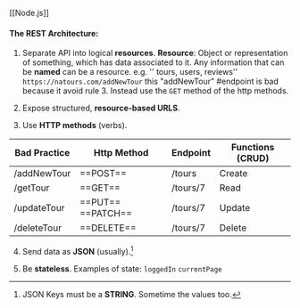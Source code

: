 [[Node.js]]

#### The REST Architecture:
1.  Separate API into logical **resources**.
	**Resource**: Object or representation of something, which has data associated to it. Any information that can be **named** can be a resource. 
	e.g. '' tours, users, reviews''
	`https://natours.com/addNewTour` this "addNewTour" #endpoint is bad because it avoid rule 3. Instead use the `GET` method of the http methods.


2. Expose structured, **resource-based URLS**.

3. Use **HTTP methods** (verbs).

| Bad Practice | Http Method       | Endpoint | Functions (CRUD) |
| ------------ | ----------------- | -------- | ---------------- |
| /addNewTour  | ==POST==          | /tours   | Create           |
| /getTour     | ==GET==           | /tours/7 | Read             |
| /updateTour  | ==PUT== ==PATCH== | /tours/7 | Update           |
| /deleteTour  | ==DELETE==        | /tours/7 | Delete           |

4. Send data as **JSON** (usually).[^1]

5. Be **stateless**.
	Examples of state: `loggedIn` `currentPage`

[^1]: JSON Keys must be a **STRING**. Sometime the values too.


